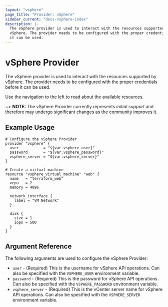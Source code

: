 ```yaml
---
layout: "vsphere"
page_title: "Provider: vSphere"
sidebar_current: "docs-vsphere-index"
description: |-
  The vSphere provider is used to interact with the resources supported by
  vSphere. The provider needs to be configured with the proper credentials before
  it can be used.
---
```


# vSphere Provider

The vSphere provider is used to interact with the resources supported by vSphere.
The provider needs to be configured with the proper credentials before it can be used.

Use the navigation to the left to read about the available resources.

~> **NOTE:** The vSphere Provider currently represents _initial support_ and
therefore may undergo significant changes as the community improves it.

## Example Usage

```
# Configure the vSphere Provider
provider "vsphere" {
  user           = "${var.vsphere_user}"
  password       = "${var.vsphere_password}"
  vsphere_server = "${var.vsphere_server}"
}

# Create a virtual machine
resource "vsphere_virtual_machine" "web" {
  name   = "terraform_web"
  vcpu   = 2
  memory = 4096

  network_interface {
    label = "VM Network"
  }

  disk {
    size = 1
    iops = 500
  }
}
```

## Argument Reference

The following arguments are used to configure the vSphere Provider:

* `user` - (Required) This is the username for vSphere API operations. Can also
  be specified with the `VSPHERE_USER` environment variable.
* `password` - (Required) This is the password for vSphere API operations. Can
  also be specified with the `VSPHERE_PASSWORD` environment variable.
* `vsphere_server` - (Required) This is the vCenter server name for vSphere API
  operations. Can also be specified with the `VSPHERE_SERVER` environment
  variable.

